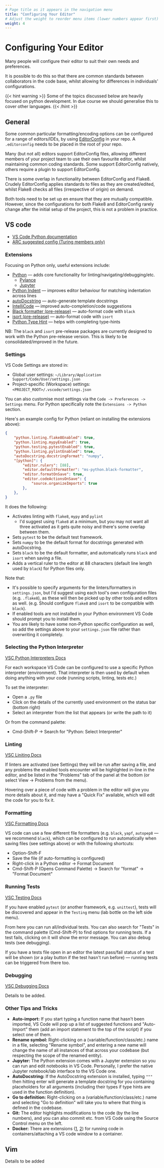 ```yaml
---
# Page title as it appears in the navigation menu
title: "Configuring Your Editor"
# Adjust the weight to reorder menu items (lower numbers appear first)
weight: 4
---
```


# Configuring Your Editor

Many people will configure their editor to suit their own needs and preferences.

It is possible to do this so that there are common standards between collaborators in the code base, whilst allowing for differences in individuals' configurations.


{{< hint warning >}}
Some of the topics discussed below are heavily focused on python development. In due course we should generalise this to cover other languages.
{{< /hint >}}

## General

Some common particular formatting/encoding options can be configured for a range of editors/IDEs, by using [EditorConfig](https://editorconfig.org) in your repo. A
`.editorconfig` needs to be placed in the root of your repo.

Many (but not all) editors support EditorConfig files, allowing different members of your project team to use their own favourite editor, whilst maintaining common coding standards. Some support EditorConfig natively, others require a plugin to support EditorConfig.

There is some overlap in functionality between EditorConfig and Flake8. Crudely EditorConfig applies standards to files as they are created/edited, whilst Flake8 checks all files (irrespective of origin) on demand.

Both tools need to be set up en ensure that they are mutually compatible. However, since the configurations for both Flake8 and EditorConfig rarely change after the initial setup of the project, this is not a problem in practice.

## VS code

- [VS Code Python documentation](https://code.visualstudio.com/docs/python/python-tutorial)
- [ARC suggested config (Turing members only)](https://github.com/alan-turing-institute/ARC/blob/master/IDE/vscode/README.md)

### Extensions

Focusing on Python only, useful extensions include:

- [Python](https://marketplace.visualstudio.com/items?itemName=ms-python.python) — adds core functionality for linting/navigating/debugging/etc.
  - [Pylance](https://marketplace.visualstudio.com/items?itemName=ms-python.vscode-pylance)
  - [Jupyter](https://marketplace.visualstudio.com/items?itemName=ms-toolsai.jupyter)
- [Python Indent](https://marketplace.visualstudio.com/items?itemName=KevinRose.vsc-python-indent) — improves editor behaviour for matching indentation across lines
- [autoDocstring](https://marketplace.visualstudio.com/items?itemName=njpwerner.autodocstring) — auto-generate template docstrings
- [IntelliCode](https://marketplace.visualstudio.com/items?itemName=VisualStudioExptTeam.vscodeintellicode) — improved auto-completion/code suggestions
- [Black formatter (pre-release)](https://marketplace.visualstudio.com/items?itemName=ms-python.black-formatter) — auto-format code with `black`
- [isort (pre-release)](https://marketplace.visualstudio.com/items?itemName=ms-python.isort) — auto-format code with `isort`
- [Python Type Hint](https://marketplace.visualstudio.com/items?itemName=njqdev.vscode-python-typehint) — helps with completing type-hints

NB: The `black` and `isort` pre-release packages are currently designed to work with the Python pre-release version. This is likely to be consolidated/improved in the future.

### Settings

VS Code Settings are stored in:

- Global user settings: `~/Library/Application Support/Code/User/settings.json`
- Project-specific (Workspace) settings: `<PROJECT_ROOT>/.vscode/settings.json`

You can also customise most settings via the `Code -> Preferences -> Settings`
menu. For Python specifically note the `Extensions -> Python` section.

Here's an example config for Python (reliant on installing the extensions above):

```json
{
    "python.linting.flake8Enabled": true,
    "python.linting.mypyEnabled": true,
    "python.testing.pytestEnabled": true,
    "python.linting.pylintEnabled": true,
    "autoDocstring.docstringFormat": "numpy",
    "[python]": {
        "editor.rulers": [88],
        "editor.defaultFormatter": "ms-python.black-formatter",
        "editor.formatOnSave": true,
        "editor.codeActionsOnSave": {
            "source.organizeImports": true
        },
    },
}
```

It does the following:

- Activates linting with `flake8`, `mypy` and `pylint`
  - I'd suggest using `flake8` at a minimum, but you may not want all three activated as it gets quite noisy and there's some overlap between them.
- Sets `pytest` to be the default test framework.
- Sets `numpy` to be the default format for docstrings generated with autoDocstring.
- Sets `black` to be the default formatter, and automatically runs `black` and `isort` when saving a file.
- Adds a vertical ruler to the editor at 88 characters (default line length used by `black`) for Python files only.

Note that:

- It's possible to specify arguments for the linters/formatters in `settings.json`, but I'd suggest using each tool's own configuration files (e.g. `.flake8`), as these will then be picked up by other tools and editors as well. (e.g. Should configure `flake8` and `isort` to be compatible with `black`).
- If enabled tools are not installed in your Python environment VS Code should prompt you to install them.
- You are likely to have some non-Python specific configuration as well, so add the settings above to your `settings.json` file rather than overwriting it completely.

### Selecting the Python Interpreter

[VSC Python Interpreters Docs](https://code.visualstudio.com/docs/python/environments#_work-with-python-interpreters)

For each workspace VS Code can be configured to use a specific Python interpreter (environment). That interpreter is then used by default when doing anything with your code (running scripts, linting, tests etc.)

To set the interpreter:

- Open a `.py` file
- Click on the details of the currently used environment on the status bar (bottom right)
- Select an interpreter from the list that appears (or write the path to it)

Or from the command palette:

- Cmd-Shift-P -> Search for "Python: Select Interpreter"

### Linting

[VSC Liniting Docs](https://code.visualstudio.com/docs/python/linting)

If linters are activated (see Settings) they will be run after saving a file, and any problems the enabled tools encounter will be highlighted in-line in the editor, and be listed in the "Problems" tab of the panel at the bottom (or select View -> Problems from the menu).

Hovering over a piece of code with a problem in the editor will give you more details about it, and may have a "Quick Fix" available, which will edit the code for you to fix it.

### Formatting

[VSC Formatting Docs](https://code.visualstudio.com/docs/python/editing#_formatting)

VS code can use a few different file formatters (e.g. `black`, `yapf`, `autopep8` — we recommend `black`), which can be configured to run automatically when saving files (see settings above) or with the following shortcuts:

- Option-Shift-F
- Save the file (if auto-formatting is configured)
- Right-click in a Python editor -> Format Document
- Cmd-Shift-P (Opens Command Palette) -> Search for "format" -> "Format Document"

### Running Tests

[VSC Testing Docs](https://code.visualstudio.com/docs/python/testing)

If you have enabled `pytest` (or another framework, e.g. `unittest`), tests will be discovered and appear in the `Testing` menu (lab bottle on the left side menu).

From here you can run all/individual tests. You can also search for "Tests" in the command palette (Cmd-Shift-P) to find options for running tests. If a test fails, clicking on it will show the error message. You can also debug tests (see debugging).

If you have a tests file open in an editor the latest pass/fail status of a test will be shown (or a play button if the test hasn't run before) — running tests can be triggered from there too.

### Debugging

[VSC Debugging Docs](https://code.visualstudio.com/docs/python/debugging)

Details to be added.

### Other Tips and Tricks

- **Auto-import:** If you start typing a function name that hasn't been imported, VS Code will pop up a list of suggested functions and "Auto-Import" them (add an import statement to the top of the script) if you select one of them.
- **Rename symbol:** Right-clicking on a (variable/function/class/etc.) name in a file, selecting "Rename symbol", and entering a new name will change the name of all instances of that across your codebase (but respecting the scope of the renamed entity).
- **Jupyter:** The Python extension comes with a Jupyter extension so you can run and edit notebooks in VS Code. Personally, I prefer the native Jupyter notebook/lab interface to the VS Code one.
- **AutoDocstring:** If the AutoDocstring extension is installed, typing `"""` then hitting enter will generate a template docstring for you containing placeholders for all arguments (including their types if type hints are used in the function definition).
- **Go to definition:** Right-clicking on a (variable/function/class/etc.) name and selecting "Go to definition" will take you to where that thing is defined in the codebase.
- **Git:** The editor highlights modifications to the code (by the line numbers), and you can also commit etc. from VS Code using the Source Control menu on the left.
- **Docker:** There are extensions ([1](https://marketplace.visualstudio.com/items?itemName=ms-azuretools.vscode-docker), [2](https://marketplace.visualstudio.com/items?itemName=ms-vscode-remote.remote-containers)) for running code in containers/attaching a VS code window to a container.

## Vim

Details to be added
